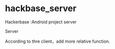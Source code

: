 # hackbase_server
Hackerbase :Android project server

Server 

According to thre client，add more relative function.
